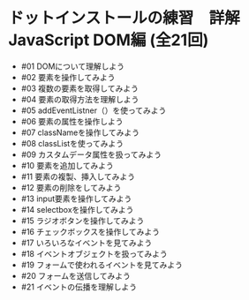 # ドットインストールの練習　詳解JavaScript DOM編 (全21回) 
- #01 DOMについて理解しよう
- #02 要素を操作してみよう
- #03 複数の要素を取得してみよう
- #04 要素の取得方法を理解しよう
- #05 addEventListner（）を使ってみよう
- #06 要素の属性を操作しよう
- #07 classNameを操作してみよう
- #08 classListを使ってみよう
- #09 カスタムデータ属性を扱ってみよう
- #10 要素を追加してみよう
- #11 要素の複製、挿入してみよう
- #12 要素の削除をしてみよう
- #13 input要素を操作してみよう
- #14 selectboxを操作してみよう
- #15 ラジオボタンを操作してみよう
- #16 チェックボックスを操作してみよう
- #17 いろいろなイベントを見てみよう
- #18 イベントオブジェクトを扱ってみよう
- #19 フォームで使われるイベントを見てみよう
- #20 フォームを送信してみよう
- #21 イベントの伝播を理解しよう
